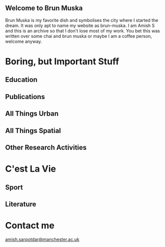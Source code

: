 ## Welcome to Brun Muska

Brun Muska is my favorite dish and symbolises the city where I started the dream. It was only apt to name my website as brun-muska. I am Amish S and this is an archive so that I don't lose most of my work. You bet this was written over some chai and brun muska or maybe I am a coffee person, welcome anyway. 




# Boring, but Important Stuff
## Education
## Publications
## All Things Urban
## All Things Spatial
## Other Research Activities


# C'est La Vie
## Sport
## Literature


# Contact me
amish.sarpotdar@manchester.ac.uk

